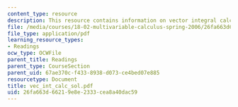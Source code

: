 ```yaml
---
content_type: resource
description: This resource contains information on vector integral calculus in space.
file: /media/courses/18-02-multivariable-calculus-spring-2006/26fa663d66219e8e2333cea8a40dac59_vec_int_calc_sol.pdf
file_type: application/pdf
learning_resource_types:
- Readings
ocw_type: OCWFile
parent_title: Readings
parent_type: CourseSection
parent_uid: 67ae370c-f433-8938-d073-ce4bed07e885
resourcetype: Document
title: vec_int_calc_sol.pdf
uid: 26fa663d-6621-9e8e-2333-cea8a40dac59
---
```

